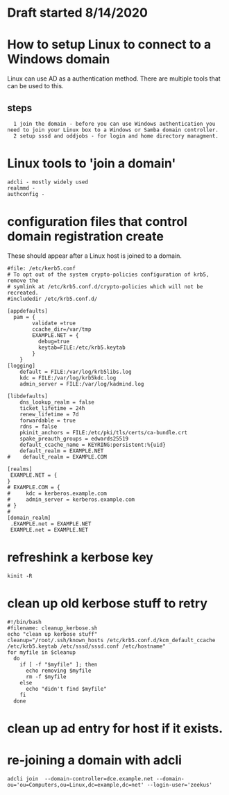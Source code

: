 # Draft started 8/14/2020

# How to setup Linux to connect to a Windows domain

Linux can use AD as a authentication method. There are multiple tools that can be used to this.


## steps
```
  1 join the domain - before you can use Windows authentication you need to join your Linux box to a Windows or Samba domain controller. 
  2 setup sssd and oddjobs - for login and home directory managment. 
```


# Linux tools to 'join a domain'

```
adcli - mostly widely used
realmmd -
authconfig - 
```

# configuration files that control domain registration create

These should appear after a Linux host is joined to a domain. 


```
#file: /etc/kerb5.conf 
# To opt out of the system crypto-policies configuration of krb5, remove the
# symlink at /etc/krb5.conf.d/crypto-policies which will not be recreated.
#includedir /etc/krb5.conf.d/

[appdefaults]
  pam = {
        validate =true
        ccache_dir=/var/tmp
        EXAMPLE.NET = {
          debug=true
          keytab=FILE:/etc/krb5.keytab
        }
    }
[logging]
    default = FILE:/var/log/krb5libs.log
    kdc = FILE:/var/log/krb5kdc.log
    admin_server = FILE:/var/log/kadmind.log

[libdefaults]
    dns_lookup_realm = false
    ticket_lifetime = 24h
    renew_lifetime = 7d
    forwardable = true
    rdns = false
    pkinit_anchors = FILE:/etc/pki/tls/certs/ca-bundle.crt
    spake_preauth_groups = edwards25519
    default_ccache_name = KEYRING:persistent:%{uid}
    default_realm = EXAMPLE.NET
#    default_realm = EXAMPLE.COM

[realms]
 EXAMPLE.NET = {
}
# EXAMPLE.COM = {
#     kdc = kerberos.example.com
#     admin_server = kerberos.example.com
# }
#
[domain_realm]
 .EXAMPLE.net = EXAMPLE.NET
 EXAMPLE.net = EXAMPLE.NET

```

# refreshink a kerbose key
```
kinit -R
```







# clean up old kerbose stuff to retry

```
#!/bin/bash
#filename: cleanup_kerbose.sh
echo "clean up kerbose stuff"
cleanup="/root/.ssh/known_hosts /etc/krb5.conf.d/kcm_default_ccache /etc/krb5.keytab /etc/sssd/sssd.conf /etc/hostname"
for myfile in $cleanup
  do
    if [ -f "$myfile" ]; then
      echo removing $myfile
      rm -f $myfile
    else
      echo "didn't find $myfile"
    fi
  done
```

# clean up ad entry for host if it exists. 

# re-joining a domain with adcli

```
adcli join  --domain-controller=dce.example.net --domain-ou='ou=Computers,ou=Linux,dc=example,dc=net' --login-user='zeekus'
```